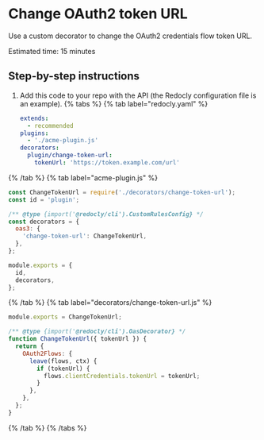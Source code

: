 # Change OAuth2 token URL

Use a custom decorator to change the OAuth2 credentials flow token URL.

Estimated time: 15 minutes

## Step-by-step instructions

1. Add this code to your repo with the API (the Redocly configuration file is an example).
{% tabs %}
{% tab label="redocly.yaml" %}
   ```yaml
   extends:
     - recommended
   plugins:
     - './acme-plugin.js'
   decorators:
     plugin/change-token-url:
       tokenUrl: 'https://token.example.com/url'
   ```
{% /tab  %}
{% tab label="acme-plugin.js" %}
   ```js
   const ChangeTokenUrl = require('./decorators/change-token-url');
   const id = 'plugin';

   /** @type {import('@redocly/cli').CustomRulesConfig} */
   const decorators = {
     oas3: {
       'change-token-url': ChangeTokenUrl,
     },
   };

   module.exports = {
     id,
     decorators,
   };
   ```
{% /tab  %}
{% tab label="decorators/change-token-url.js" %}
   ```js
   module.exports = ChangeTokenUrl;

   /** @type {import('@redocly/cli').OasDecorator} */
   function ChangeTokenUrl({ tokenUrl }) {
     return {
       OAuth2Flows: {
         leave(flows, ctx) {
           if (tokenUrl) {
             flows.clientCredentials.tokenUrl = tokenUrl;
           }
         },
       },
     };
   }
   ```
{% /tab  %}
{% /tabs  %}

